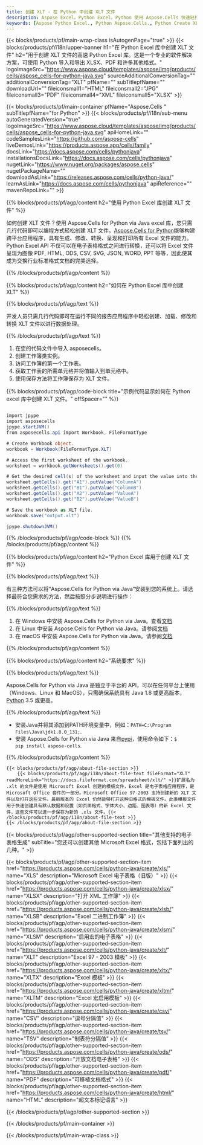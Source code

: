 ```yaml
---
title: 创建 XLT - 在 Python 中创建 XLT 文件
description: Aspose Excel。Python Excel。Python 使用 Aspose.Cells 快速轻松地创建 XLT 文件。使用 Python Excel 库生成 XLT 文件。在 Python Excel 库中创建 XLT。Python XLT Creater。
keywords: [Aspose Python Excel., Python Aspose.Cells., Python Create XLT file., Generate XLT file in Python Excel Library., Create XLT file using Python Excel Library., Write data to XLT file via Python Excel Library., Create a XLT file in Python Excel Library., Python Generate a XLT file., Python XLT Creater]
---
```

{{< blocks/products/pf/main-wrap-class isAutogenPage="true" >}}
{{< blocks/products/pf/i18n/upper-banner h1="在 Python Excel 库中创建 XLT 文件" h2="用于创建 XLT 文件的高速 Python Excel 库。这是一个专业的软件解决方案，可使用 Python 导入和导出 XLSX、PDF 和许多其他格式。" logoImageSrc="https://www.aspose.cloud/templates/aspose/img/products/cells/aspose_cells-for-python-java.svg" sourceAdditionalConversionTag="" additionalConversionTag="XLT" pfName="" subTitlepfName="" downloadUrl="" fileiconsmall1="HTML" fileiconsmall2="JPG" fileiconsmall3="PDF" fileiconsmall4="XML" fileiconsmall5="XLSX" >}}

{{< blocks/products/pf/main-container pfName="Aspose.Cells " subTitlepfName="for Python" >}}
{{< blocks/products/pf/i18n/sub-menu autoGeneratedVersion="true" logoImageSrc="https://www.aspose.cloud/templates/aspose/img/products/cells/aspose_cells-for-python-java.svg" apiHomeLink="" codeSamplesLink="https://github.com/aspose-cells" liveDemosLink="https://products.aspose.app/cells/family" docsLink="https://docs.aspose.com/cells/pythonjava" installationsDocsLink="https://docs.aspose.com/cells/pythonjava" nugetLink="https://www.nuget.org/packages/aspose.cells" nugetPackageName="" downloadAsLink="https://releases.aspose.com/cells/python-java/" learnAsLink="https://docs.aspose.com/cells/pythonjava" apiReference="" mavenRepoLink="" >}}

{{% blocks/products/pf/agp/content h2="使用 Python Excel 库创建 XLT 文件" %}}

如何创建 XLT 文件？使用 Aspose.Cells for Python via Java excel 库，您只需几行代码即可以编程方式轻松创建 XLT 文件。[Aspose.Cells for Python](https://pypi.org/project/aspose-cells)能够构建跨平台应用程序，具有生成、修改、转换、呈现和打印所有 Excel 文件的能力。Python Excel API 不仅可以在电子表格格式之间进行转换，还可以将 Excel 文件呈现为图像 PDF, HTML, ODS, CSV, SVG, JSON, WORD, PPT 等等，因此使其成为交换行业标准格式文档的完美选择。

{{% /blocks/products/pf/agp/content %}}



{{% blocks/products/pf/agp/content h2="如何在 Python Excel 库中创建 XLT" %}}

{{% blocks/products/pf/agp/text %}}

开发人员只需几行代码即可在运行不同的报告应用程序中轻松创建、加载、修改和转换 XLT 文件以进行数据处理。

{{% /blocks/products/pf/agp/text %}}

1. 在您的代码文件中导入 asposecells。
1. 创建工作簿类实例。
1. 访问工作簿的第一个工作表。
1. 获取工作表的所需单元格并将值输入到单元格中。
1. 使用保存方法将工作簿保存为 XLT 文件。

{{% blocks/products/pf/agp/code-block title="示例代码显示如何在 Python excel 库中创建 XLT 文件。" offSpacer="" %}}

```cs

import jpype
import asposecells
jpype.startJVM()
from asposecells.api import Workbook, FileFormatType

# Create Workbook object.
workbook = Workbook(FileFormatType.XLT)

# Access the first worksheet of the workbook.
worksheet = workbook.getWorksheets().get(0)

# Get the desired cell(s) of the worksheet and input the value into the cell(s).
worksheet.getCells().get("A1").putValue("ColumnA")
worksheet.getCells().get("B1").putValue("ColumnB")
worksheet.getCells().get("A2").putValue("ValueA")
worksheet.getCells().get("B2").putValue("ValueB")

# Save the workbook as XLT file.
workbook.save("output.xlt")

jpype.shutdownJVM()

```

{{% /blocks/products/pf/agp/code-block %}}
{{% /blocks/products/pf/agp/content %}}

{{% blocks/products/pf/agp/content h2="Python Excel 库用于创建 XLT 文件" %}}

{{% blocks/products/pf/agp/text %}}

有三种方法可以将“Aspose.Cells for Python via Java”安装到您的系统上。请选择最符合您需求的方法，然后按照分步说明进行操作：

{{% /blocks/products/pf/agp/text %}}

1. 在 Windows 中安装 Aspose.Cells for Python via Java。查看[文档](https://docs.aspose.com/cells/python-java/getting-started/#windows)
1. 在 Linux 中安装 Aspose.Cells for Python via Java。请参阅[文档](https://docs.aspose.com/cells/python-java/getting-started/#linux)
1. 在 macOS 中安装 Aspose.Cells for Python via Java。请参阅[文档](https://docs.aspose.com/cells/python-java/getting-started/#macos)

{{% /blocks/products/pf/agp/content %}}

{{% blocks/products/pf/agp/content h2="系统要求" %}}

{{% blocks/products/pf/agp/text %}}

Aspose.Cells for Python via Java 是独立于平台的 API，可以在任何平台上使用（Windows、Linux 和 MacOS），只需确保系统具有 Java 1.8 或更高版本，[Python](https://www.python.org/downloads/) 3.5 或更高。

{{% /blocks/products/pf/agp/text %}}

- 安装Java并将其添加到PATH环境变量中，例如：<code>PATH=C:\Program Files\Java\jdk1.8.0_131;</code>.
- 安装 Aspose.Cells for Python via Java 来自<a href="https://pypi.org/project/aspose-cells/">pypi</a>，使用命令如下：<code>$ pip install aspose-cells</code>.

{{% /blocks/products/pf/agp/content %}}

<!-- aboutfile Starts -->
    {{< blocks/products/pf/agp/about-file-section >}}
        {{< blocks/products/pf/agp/i18n/about-file-text fileFormat="XLT" readMoreLink="https://docs.fileformat.com/spreadsheet/xlt/" >}}扩展名为 .xlt 的文件是使用 Microsoft Excel 创建的模板文件，Excel 是电子表格应用程序，是 Microsoft Office 套件的一部分。Microsoft Office 97-2003 支持创建新的 XLT 文件以及打开这些文件。最新版本的 Excel 仍然能够打开这种旧格式的模板文件。此类模板文件用于快速创建具有默认数据和设置（如页面格式、字体大小、边距、图表等）的新 Excel 文件，这些文件可以进一步保存为新的 .xls 文件。{{< /blocks/products/pf/agp/i18n/about-file-text >}}
    {{< /blocks/products/pf/agp/about-file-section >}}
<!-- aboutfile Ends -->

{{< blocks/products/pf/agp/other-supported-section title="其他支持的电子表格生成" subTitle="您还可以创建其他 Microsoft Excel 格式，包括下面列出的几种。" >}}

{{< blocks/products/pf/agp/other-supported-section-item href="https://products.aspose.com/cells/python-java/create/xls/" name="XLS" description="Microsoft Excel 电子表格（旧版）" >}} 
{{< blocks/products/pf/agp/other-supported-section-item href="https://products.aspose.com/cells/python-java/create/xlsx/" name="XLSX" description="打开 XML 工作簿" >}} 
{{< blocks/products/pf/agp/other-supported-section-item href="https://products.aspose.com/cells/python-java/create/xlsb/" name="XLSB" description="Excel 二进制工作簿" >}} 
{{< blocks/products/pf/agp/other-supported-section-item href="https://products.aspose.com/cells/python-java/create/xlsm/" name="XLSM" description="启用宏的电子表格" >}} 
{{< blocks/products/pf/agp/other-supported-section-item href="https://products.aspose.com/cells/python-java/create/xlt/" name="XLT" description="Excel 97 - 2003 模板" >}} 
{{< blocks/products/pf/agp/other-supported-section-item href="https://products.aspose.com/cells/python-java/create/xltx/" name="XLTX" description="Excel 模板" >}} 
{{< blocks/products/pf/agp/other-supported-section-item href="https://products.aspose.com/cells/python-java/create/xltm/" name="XLTM" description="Excel 宏启用模板" >}} 
{{< blocks/products/pf/agp/other-supported-section-item href="https://products.aspose.com/cells/python-java/create/csv/" name="CSV" description="逗号分隔值" >}} 
{{< blocks/products/pf/agp/other-supported-section-item href="https://products.aspose.com/cells/python-java/create/tsv/" name="TSV" description="制表符分隔值" >}} 
{{< blocks/products/pf/agp/other-supported-section-item href="https://products.aspose.com/cells/python-java/create/ods/" name="ODS" description="开放文档电子表格" >}}
{{< blocks/products/pf/agp/other-supported-section-item href="https://products.aspose.com/cells/python-java/create/pdf/" name="PDF" description="可移植文档格式" >}} 
{{< blocks/products/pf/agp/other-supported-section-item href="https://products.aspose.com/cells/python-java/create/html/" name="HTML" description="超文本标记语言" >}} 

{{< /blocks/products/pf/agp/other-supported-section >}}

{{< /blocks/products/pf/main-container >}}
    
{{< /blocks/products/pf/main-wrap-class >}}
